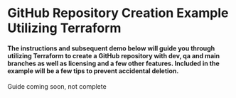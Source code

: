 # GitHub Repository Creation Example Utilizing Terraform

#### The instructions and subsequent demo below will guide you through utilizing Terraform to create a GitHub repository with dev, qa and main branches as well as licensing and a few other features.  Included in the example will be a few tips to prevent accidental deletion.

Guide coming soon, not complete
